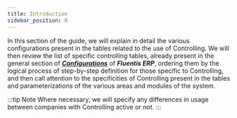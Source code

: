 ```yaml
---
title: Introduction 
sidebar_position: 0
---
```


In this section of the guide, we will explain in detail the various configurations present in the tables related to the use of Controlling. We will then review the list of specific controlling tables, already present in the general section of [***Configurations***](/docs/configurations/configuration) of ***Fluentis ERP***, ordering them by the logical process of step-by-step definition for those specific to Controlling, and then call attention to the specificities of Controlling present in the tables and parameterizations of the various areas and modules of the system.


:::tip Note 
Where necessary, we will specify any differences in usage between companies with Controlling active or not.
:::